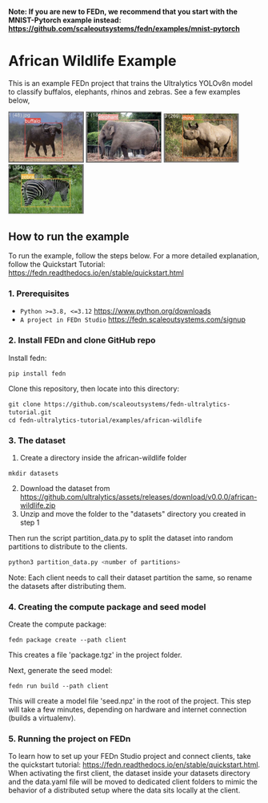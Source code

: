 
   **Note: If you are new to FEDn, we recommend that you start with the MNIST-Pytorch example instead: https://github.com/scaleoutsystems/fedn/examples/mnist-pytorch**

# African Wildlife Example

This is an example FEDn project that trains the Ultralytics YOLOv8n model to classify buffalos, elephants, rhinos and zebras. See a few examples below,

<img src="figs/buffalo.jpg" width=30% height=30%>

<img src="figs/elephant.jpg" width=30% height=30%>

<img src="figs/rhino.jpg" width=30% height=30%>

<img src="figs/zebra.jpg" width=30% height=30%>



## How to run the example

To run the example, follow the steps below. For a more detailed explanation, follow the Quickstart Tutorial: https://fedn.readthedocs.io/en/stable/quickstart.html



### 1. Prerequisites

-  `Python >=3.8, <=3.12` <https://www.python.org/downloads>
-  `A project in FEDn Studio`  <https://fedn.scaleoutsystems.com/signup>


### 2. Install FEDn and clone GitHub repo

Install fedn: 

``` 
pip install fedn
```

Clone this repository, then locate into this directory:

```
git clone https://github.com/scaleoutsystems/fedn-ultralytics-tutorial.git
cd fedn-ultralytics-tutorial/examples/african-wildlife
```

### 3. The dataset

1. Create a directory inside the african-wildlife folder
```
mkdir datasets
```
2. Download the dataset from https://github.com/ultralytics/assets/releases/download/v0.0.0/african-wildlife.zip
3. Unzip and move the folder to the "datasets" directory you created in step 1 

Then run the script partition_data.py to split the dataset into random partitions to distribute to the clients.

```bash
python3 partition_data.py <number of partitions>
```

Note: Each client needs to call their dataset partition the same, so rename the datasets after distributing them.

### 4. Creating the compute package and seed model

Create the compute package:

```
fedn package create --path client
```

This creates a file 'package.tgz' in the project folder.

Next, generate the seed model:

```
fedn run build --path client
```

This will create a model file 'seed.npz' in the root of the project. This step will take a few minutes, depending on hardware and internet connection (builds a virtualenv).  

### 5. Running the project on FEDn

To learn how to set up your FEDn Studio project and connect clients, take the quickstart tutorial: https://fedn.readthedocs.io/en/stable/quickstart.html. When activating the first client, the dataset inside your datasets directory and the data.yaml file will be moved to dedicated client folders to mimic the behavior of a distributed setup where the data sits locally at the client.   

